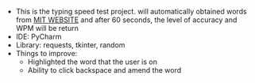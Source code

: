 <ul>
  <li>This is the typing speed test project. will automatically obtained words from <a href='https://www.mit.edu/~ecprice/wordlist.10000'>MIT WEBSITE</a> and after 60 seconds, the level of accuracy and WPM will be return</li>
  <li>IDE: PyCharm</li>
  <li>Library: requests, tkinter, random</li>
  <li>Things to improve: 
    <ul>
    <li>Highlighted the word that the user is on</li>
    <li>Ability to click backspace and amend the word</li>
    </ul>
  </li>
</ul>
